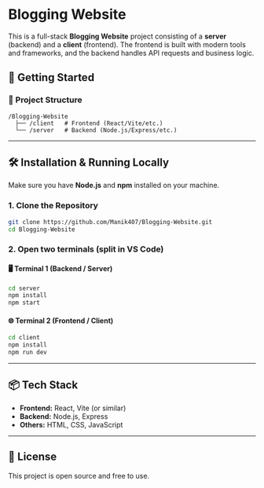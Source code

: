 # Blogging Website

This is a full-stack **Blogging Website** project consisting of a **server** (backend) and a **client** (frontend). The frontend is built with modern tools and frameworks, and the backend handles API requests and business logic.

## 🚀 Getting Started

### 📁 Project Structure

```
/Blogging-Website
  ├── /client   # Frontend (React/Vite/etc.)
  └── /server   # Backend (Node.js/Express/etc.)
```

---

## 🛠️ Installation & Running Locally

Make sure you have **Node.js** and **npm** installed on your machine.

### 1. Clone the Repository

```bash
git clone https://github.com/Manik407/Blogging-Website.git
cd Blogging-Website
```

### 2. Open two terminals (split in VS Code)

#### 🖥️ Terminal 1 (Backend / Server)
```bash
cd server
npm install
npm start
```

#### 🌐 Terminal 2 (Frontend / Client)
```bash
cd client
npm install
npm run dev
```

---

## 📦 Tech Stack

- **Frontend:** React, Vite (or similar)
- **Backend:** Node.js, Express
- **Others:** HTML, CSS, JavaScript

---

## 📄 License

This project is open source and free to use.
